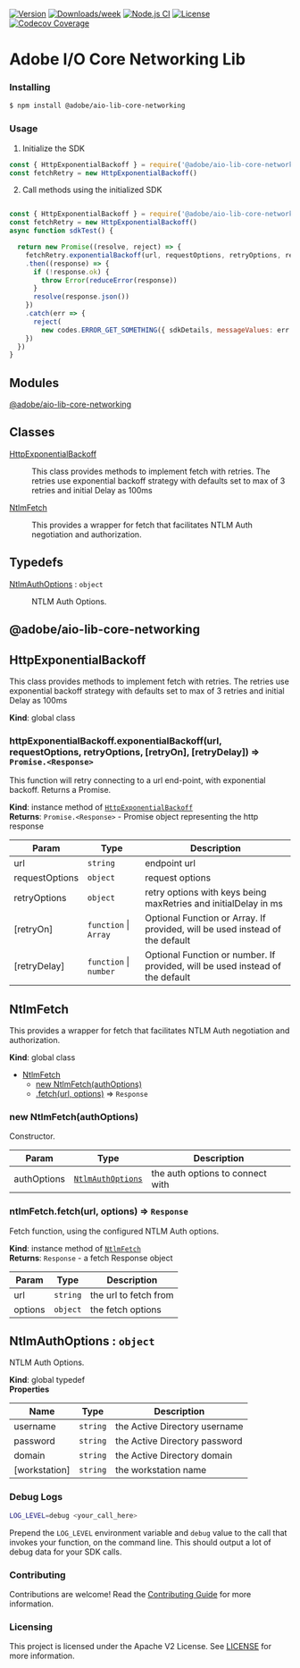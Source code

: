 <!--
Copyright 2021 Adobe. All rights reserved.
This file is licensed to you under the Apache License, Version 2.0 (the "License");
you may not use this file except in compliance with the License. You may obtain a copy
of the License at http://www.apache.org/licenses/LICENSE-2.0

Unless required by applicable law or agreed to in writing, software distributed under
the License is distributed on an "AS IS" BASIS, WITHOUT WARRANTIES OR REPRESENTATIONS
OF ANY KIND, either express or implied. See the License for the specific language
governing permissions and limitations under the License.
-->

<!--
!!!!!!!!!!!!!!!!!!!!!!!!!!!!!!!!!!!!!!!!!!!!!!!!!!!!!!!!!!!!!!!!!!!!!!
DO NOT update README.md, it is generated.
Modify 'docs/readme_template.md', then run `npm run generate-docs`.
!!!!!!!!!!!!!!!!!!!!!!!!!!!!!!!!!!!!!!!!!!!!!!!!!!!!!!!!!!!!!!!!!!!!!!
-->

[![Version](https://img.shields.io/npm/v/@adobe/aio-lib-core-networking.svg)](https://npmjs.org/package/@adobe/aio-lib-core-networking)
[![Downloads/week](https://img.shields.io/npm/dw/@adobe/aio-lib-core-networking.svg)](https://npmjs.org/package/@adobe/aio-lib-core-networking)
[![Node.js CI](https://github.com/adobe/aio-lib-core-networking/actions/workflows/node.js.yml/badge.svg)](https://github.com/adobe/aio-lib-core-networking/actions/workflows/node.js.yml)
[![License](https://img.shields.io/badge/License-Apache%202.0-blue.svg)](https://opensource.org/licenses/Apache-2.0) 
[![Codecov Coverage](https://img.shields.io/codecov/c/github/adobe/aio-lib-core-networking/master.svg?style=flat-square)](https://codecov.io/gh/adobe/aio-lib-core-networking/)


# Adobe I/O Core Networking Lib

### Installing

```bash
$ npm install @adobe/aio-lib-core-networking
```

### Usage
1) Initialize the SDK

```javascript
const { HttpExponentialBackoff } = require('@adobe/aio-lib-core-networking')
const fetchRetry = new HttpExponentialBackoff()
```

2) Call methods using the initialized SDK

```javascript

const { HttpExponentialBackoff } = require('@adobe/aio-lib-core-networking')
const fetchRetry = new HttpExponentialBackoff()
async function sdkTest() {

  return new Promise((resolve, reject) => {
    fetchRetry.exponentialBackoff(url, requestOptions, retryOptions, retryOn, retryDelay)
    .then((response) => {
      if (!response.ok) {
        throw Error(reduceError(response))
      }
      resolve(response.json())
    })
    .catch(err => {
      reject(
        new codes.ERROR_GET_SOMETHING({ sdkDetails, messageValues: err }))
    })
  }) 
}

```

## Modules

<dl>
<dt><a href="#module_@adobe/aio-lib-core-networking">@adobe/aio-lib-core-networking</a></dt>
<dd></dd>
</dl>

## Classes

<dl>
<dt><a href="#HttpExponentialBackoff">HttpExponentialBackoff</a></dt>
<dd><p>This class provides methods to implement fetch with retries.
The retries use exponential backoff strategy
with defaults set to max of 3 retries and initial Delay as 100ms</p>
</dd>
<dt><a href="#NtlmFetch">NtlmFetch</a></dt>
<dd><p>This provides a wrapper for fetch that facilitates NTLM Auth negotiation and authorization.</p>
</dd>
</dl>

## Typedefs

<dl>
<dt><a href="#NtlmAuthOptions">NtlmAuthOptions</a> : <code>object</code></dt>
<dd><p>NTLM Auth Options.</p>
</dd>
</dl>

<a name="module_@adobe/aio-lib-core-networking"></a>

## @adobe/aio-lib-core-networking
<a name="HttpExponentialBackoff"></a>

## HttpExponentialBackoff
This class provides methods to implement fetch with retries.
The retries use exponential backoff strategy
with defaults set to max of 3 retries and initial Delay as 100ms

**Kind**: global class  
<a name="HttpExponentialBackoff+exponentialBackoff"></a>

### httpExponentialBackoff.exponentialBackoff(url, requestOptions, retryOptions, [retryOn], [retryDelay]) ⇒ <code>Promise.&lt;Response&gt;</code>
This function will retry connecting to a url end-point, with
exponential backoff. Returns a Promise.

**Kind**: instance method of [<code>HttpExponentialBackoff</code>](#HttpExponentialBackoff)  
**Returns**: <code>Promise.&lt;Response&gt;</code> - Promise object representing the http response  

| Param | Type | Description |
| --- | --- | --- |
| url | <code>string</code> | endpoint url |
| requestOptions | <code>object</code> | request options |
| retryOptions | <code>object</code> | retry options with keys being maxRetries and initialDelay in ms |
| [retryOn] | <code>function</code> \| <code>Array</code> | Optional Function or Array. If provided, will be used instead of the default |
| [retryDelay] | <code>function</code> \| <code>number</code> | Optional Function or number. If provided, will be used instead of the default |

<a name="NtlmFetch"></a>

## NtlmFetch
This provides a wrapper for fetch that facilitates NTLM Auth negotiation and authorization.

**Kind**: global class  

* [NtlmFetch](#NtlmFetch)
    * [new NtlmFetch(authOptions)](#new_NtlmFetch_new)
    * [.fetch(url, options)](#NtlmFetch+fetch) ⇒ <code>Response</code>

<a name="new_NtlmFetch_new"></a>

### new NtlmFetch(authOptions)
Constructor.


| Param | Type | Description |
| --- | --- | --- |
| authOptions | [<code>NtlmAuthOptions</code>](#NtlmAuthOptions) | the auth options to connect with |

<a name="NtlmFetch+fetch"></a>

### ntlmFetch.fetch(url, options) ⇒ <code>Response</code>
Fetch function, using the configured NTLM Auth options.

**Kind**: instance method of [<code>NtlmFetch</code>](#NtlmFetch)  
**Returns**: <code>Response</code> - a fetch Response object  

| Param | Type | Description |
| --- | --- | --- |
| url | <code>string</code> | the url to fetch from |
| options | <code>object</code> | the fetch options |

<a name="NtlmAuthOptions"></a>

## NtlmAuthOptions : <code>object</code>
NTLM Auth Options.

**Kind**: global typedef  
**Properties**

| Name | Type | Description |
| --- | --- | --- |
| username | <code>string</code> | the Active Directory username |
| password | <code>string</code> | the Active Directory password |
| domain | <code>string</code> | the Active Directory domain |
| [workstation] | <code>string</code> | the workstation name |

### Debug Logs

```bash
LOG_LEVEL=debug <your_call_here>
```

Prepend the `LOG_LEVEL` environment variable and `debug` value to the call that invokes your function, on the command line. This should output a lot of debug data for your SDK calls.

### Contributing

Contributions are welcome! Read the [Contributing Guide](./.github/CONTRIBUTING.md) for more information.

### Licensing

This project is licensed under the Apache V2 License. See [LICENSE](LICENSE) for more information.
